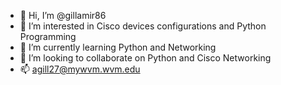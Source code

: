 - 👋 Hi, I’m @gillamir86
- 👀 I’m interested in Cisco devices configurations and Python Programming 
- 🌱 I’m currently learning Python and Networking
- 💞️ I’m looking to collaborate on Python and Cisco Networking 
- 📫 agill27@mywvm.wvm.edu

<!---
gillamir86/gillamir86 is a ✨ special ✨ repository because its `README.md` (this file) appears on your GitHub profile.
You can click the Preview link to take a look at your changes.
--->
